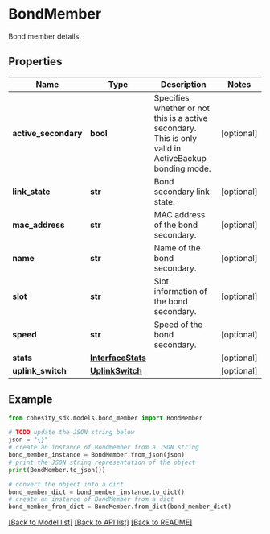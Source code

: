 # BondMember

Bond member details.

## Properties

Name | Type | Description | Notes
------------ | ------------- | ------------- | -------------
**active_secondary** | **bool** | Specifies whether or not this is a active secondary. This is only valid in ActiveBackup bonding mode. | [optional] 
**link_state** | **str** | Bond secondary link state. | [optional] 
**mac_address** | **str** | MAC address of the bond secondary. | [optional] 
**name** | **str** | Name of the bond secondary. | [optional] 
**slot** | **str** | Slot information of the bond secondary. | [optional] 
**speed** | **str** | Speed of the bond secondary. | [optional] 
**stats** | [**InterfaceStats**](InterfaceStats.md) |  | [optional] 
**uplink_switch** | [**UplinkSwitch**](UplinkSwitch.md) |  | [optional] 

## Example

```python
from cohesity_sdk.models.bond_member import BondMember

# TODO update the JSON string below
json = "{}"
# create an instance of BondMember from a JSON string
bond_member_instance = BondMember.from_json(json)
# print the JSON string representation of the object
print(BondMember.to_json())

# convert the object into a dict
bond_member_dict = bond_member_instance.to_dict()
# create an instance of BondMember from a dict
bond_member_from_dict = BondMember.from_dict(bond_member_dict)
```
[[Back to Model list]](../README.md#documentation-for-models) [[Back to API list]](../README.md#documentation-for-api-endpoints) [[Back to README]](../README.md)


